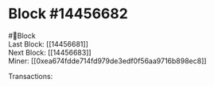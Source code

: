 
Block #14456682
===============
  
#🧊Block  
Last Block: [[14456681]]  
Next Block: [[14456683]]  
Miner: [[0xea674fdde714fd979de3edf0f56aa9716b898ec8]]  

 Transactions: